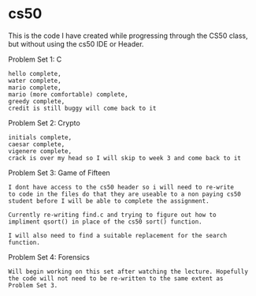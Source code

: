 # cs50

This is the code I have created while progressing through the CS50 class, but without using the cs50 IDE or Header.

Problem Set 1: C

	hello complete, 
	water complete,
	mario complete,
	mario (more comfortable) complete,
	greedy complete,
	credit is still buggy will come back to it


Problem Set 2: Crypto

	initials complete,
	caesar complete,
	vigenere complete,
	crack is over my head so I will skip to week 3 and come back to it

Problem Set 3: Game of Fifteen

	I dont have access to the cs50 header so i will need to re-write 
	to code in the files do that they are useable to a non paying cs50
	student before I will be able to complete the assignment.

	Currently re-writing find.c and trying to figure out how to 
	impliment qsort() in place of the cs50 sort() function.

	I will also need to find a suitable replacement for the search
	function.

Problem Set 4: Forensics

	Will begin working on this set after watching the lecture. Hopefully
	the code will not need to be re-written to the same extent as
	Problem Set 3.
	
